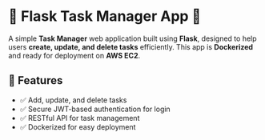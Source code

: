 # 📝 Flask Task Manager App 🚀

A simple **Task Manager** web application built using **Flask**, designed to help users **create, update, and delete tasks** efficiently. This app is **Dockerized** and ready for deployment on **AWS EC2**.

## 🌟 Features
- ✅ Add, update, and delete tasks
- ✅ Secure JWT-based authentication for login
- ✅ RESTful API for task management
- ✅ Dockerized for easy deployment
